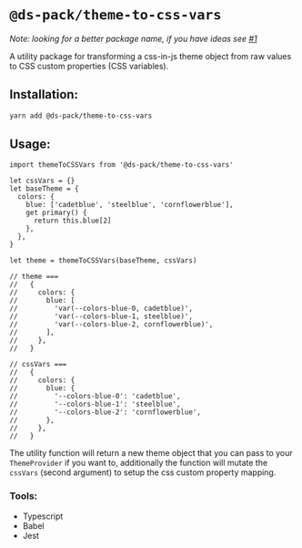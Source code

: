 # `@ds-pack/theme-to-css-vars`

_Note: looking for a better package name, if you have ideas see
[#1](https://github.com/ds-pack/theme-to-css-vars/issues/1)_

A utility package for transforming a css-in-js theme object from raw values to
CSS custom properties (CSS variables).

## Installation:

```sh
yarn add @ds-pack/theme-to-css-vars
```

## Usage:

```tsx
import themeToCSSVars from '@ds-pack/theme-to-css-vars'

let cssVars = {}
let baseTheme = {
  colors: {
    blue: ['cadetblue', 'steelblue', 'cornflowerblue'],
    get primary() {
      return this.blue[2]
    },
  },
}

let theme = themeToCSSVars(baseTheme, cssVars)

// theme ===
//   {
//     colors: {
//       blue: [
//         'var(--colors-blue-0, cadetblue)',
//         'var(--colors-blue-1, steelblue)',
//         'var(--colors-blue-2, cornflowerblue)',
//       ],
//     },
//   }

// cssVars ===
//   {
//     colors: {
//       blue: {
//         '--colors-blue-0': 'cadetblue',
//         '--colors-blue-1': 'steelblue',
//         '--colors-blue-2': 'cornflowerblue',
//       },
//     },
//   }
```

The utility function will return a new theme object that you can pass to your
`ThemeProvider` if you want to, additionally the function will mutate the
`cssVars` (second argument) to setup the css custom property mapping.

### Tools:

- Typescript
- Babel
- Jest
